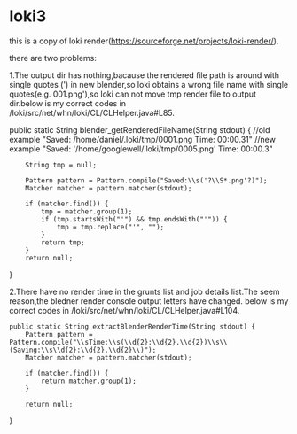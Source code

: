 # loki3
this is a copy of loki render(https://sourceforge.net/projects/loki-render/).

there are two problems:

1.The output dir has nothing,bacause the rendered file path is around with single quotes (') in new blender,so loki obtains a wrong file name with single quotes(e.g. 001.png'),so loki
can not move tmp render file to output dir.below is my correct codes in /loki/src/net/whn/loki/CL/CLHelper.java#L85.

   public static String blender_getRenderedFileName(String stdout) {
        //old example "Saved: /home/daniel/.loki/tmp/0001.png Time: 00:00.31" 
        //new example "Saved: '/home/googlewell/.loki/tmp/0005.png' Time: 00:00.3"

        String tmp = null;

        Pattern pattern = Pattern.compile("Saved:\\s('?\\S*.png'?)");
        Matcher matcher = pattern.matcher(stdout);

        if (matcher.find()) {
            tmp = matcher.group(1);
            if (tmp.startsWith("'") && tmp.endsWith("'")) {
                tmp = tmp.replace("'", "");
            }
            return tmp;
        }
        return null;
}


2.There have no render time in the grunts list and job details list.The seem reason,the bledner render console output letters have changed.
below is my correct codes in /loki/src/net/whn/loki/CL/CLHelper.java#L104.

    public static String extractBlenderRenderTime(String stdout) {
        Pattern pattern = Pattern.compile("\\sTime:\\s(\\d{2}:\\d{2}.\\d{2})\\s\\(Saving:\\s\\d{2}:\\d{2}.\\d{2}\\)");
        Matcher matcher = pattern.matcher(stdout);

        if (matcher.find()) {
            return matcher.group(1);
        }

        return null;
}
